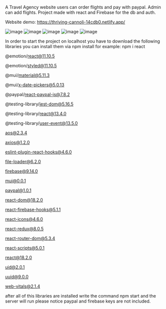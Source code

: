 A Travel Agency website
users can order flights and pay with paypal.
Admin can add flights.
Project made with react and Firebase for the db and auth.

Website demo:
https://thriving-cannoli-14cdb0.netlify.app/

![image](https://user-images.githubusercontent.com/93151766/219940050-91858167-d6f4-4ca7-a276-c68615baff61.png)
![image](https://user-images.githubusercontent.com/93151766/219940071-083d79df-70a4-4e6c-b245-96c63d572fb9.png)
![image](https://user-images.githubusercontent.com/93151766/219940095-3d3e6939-a755-4391-a82c-4a219046c9b8.png)
![image](https://user-images.githubusercontent.com/93151766/219940133-6df883e4-4a02-4989-814a-a57cc823c848.png)
![image](https://user-images.githubusercontent.com/93151766/219940151-36dbf951-f7af-4e99-86dd-93697ccb2f7f.png)


In order to start the project on localhost you have to download the following libraries
you can install them via npm install
for example: npm i react

@emotion/react@11.10.5

@emotion/styled@11.10.5

@mui/material@5.11.3

@mui/x-date-pickers@5.0.13

@paypal/react-paypal-js@7.8.2

@testing-library/jest-dom@5.16.5

@testing-library/react@13.4.0

@testing-library/user-event@13.5.0

aos@2.3.4

axios@1.2.0

eslint-plugin-react-hooks@4.6.0

file-loader@6.2.0

firebase@9.14.0

mui@0.0.1

paypal@1.0.1

react-dom@18.2.0

react-firebase-hooks@5.1.1

react-icons@4.6.0

react-redux@8.0.5

react-router-dom@5.3.4

react-scripts@5.0.1

react@18.2.0

uid@2.0.1

uuid@9.0.0

web-vitals@2.1.4

after all of this libraries are installed write the command npm start and the server will run
please notice paypal and firebase keys are not included.

